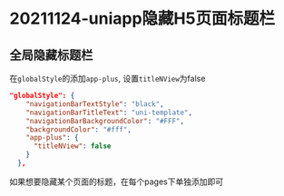 # 20211124-uniapp隐藏H5页面标题栏



## 全局隐藏标题栏

在`globalStyle`的添加`app-plus`, 设置`titleNView`为false

```json
"globalStyle": {
    "navigationBarTextStyle": "black",
    "navigationBarTitleText": "uni-template",
    "navigationBarBackgroundColor": "#FFF",
    "backgroundColor": "#fff",
    "app-plus": {
      "titleNView": false
    }
  },
```

如果想要隐藏某个页面的标题，在每个pages下单独添加即可